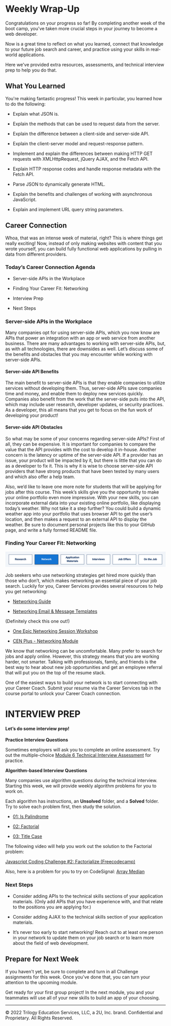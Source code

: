 # Weekly Wrap-Up
Congratulations on your progress so far! By completing another week of the boot camp, you've taken more crucial steps in your journey to become a web developer.

Now is a great time to reflect on what you learned, connect that knowledge to your future job search and career, and practice using your skills in real-world applications.

Here we've provided extra resources, assessments, and technical interview prep to help you do that.

## What You Learned
You're making fantastic progress! This week in particular, you learned how to do the following:

* Explain what JSON is.

* Explain the methods that can be used to request data from the server.

* Explain the difference between a client-side and server-side API.

* Explain the client-server model and request-response pattern.

* Implement and explain the differences between making HTTP GET requests with XMLHttpRequest, jQuery AJAX, and the Fetch API.

* Explain HTTP response codes and handle response metadata with the Fetch API.

* Parse JSON to dynamically generate HTML.

* Explain the benefits and challenges of working with asynchronous JavaScript.

* Explain and implement URL query string parameters.

## Career Connection
Whoa, that was an intense week of material, right? This is where things get really exciting! Now, instead of only making websites with content that you wrote yourself, you can build fully functional web applications by pulling in data from different providers.

### Today’s Career Connection Agenda
* Server-side APIs in the Workplace

* Finding Your Career Fit: Networking

* Interview Prep

* Next Steps

### Server-side APIs in the Workplace
Many companies opt for using server-side APIs, which you now know are APIs that power an integration with an app or web service from another business. There are many advantages to working with server-side APIs, but, as with all technologies, there are downsides as well. Let’s discuss some of the benefits and obstacles that you may encounter while working with server-side APIs.

#### Server-side API Benefits
The main benefit to server-side APIs is that they enable companies to utilize services without developing them. Thus, server-side APIs save companies time and money, and enable them to deploy new services quickly. Companies also benefit from the work that the server-side puts into the API, which may include user research, developer updates, or security practices. As a developer, this all means that you get to focus on the fun work of developing your product!

#### Server-side API Obstacles
So what may be some of your concerns regarding server-side APIs? First of all, they can be expensive. It is important for companies to compare the value that the API provides with the cost to develop it in-house. Another concern is the latency or uptime of the server-side API. If a provider has an issue, your product will be impacted by it, but there is little that you can do as a developer to fix it. This is why it is wise to choose server-side API providers that have strong products that have been tested by many users and which also offer a help team.

Also, we’d like to leave one more note for students that will be applying for jobs after this course. This week’s skills give you the opportunity to make your online portfolio even more impressive. With your new skills, you can incorporate external data into your existing online portfolio, like displaying today’s weather. Why not take it a step further? You could build a dynamic weather app into your portfolio that uses browser API to get the user’s location, and then makes a request to an external API to display the weather. Be sure to document personal projects like this to your GitHub page, and write a fully formed README file.

### Finding Your Career Fit: Networking
![](../../../images/coding-career-connection-network.png)

Job seekers who use networking strategies get hired more quickly than those who don’t, which makes networking an essential piece of your job search. Luckily for you, Career Services provides several resources to help you get networking:
* [Networking Guide](https://careernetwork.2u.com/articles/networking-guide/)

* [Networking Email & Message Templates](https://careernetwork.2u.com/articles/outreach-templates-resources/)

(Definitely check this one out!)
* [One Epic Networking Session Workshop](https://careernetwork.2u.com/events/#upcoming)

* [CEN Plus - Networking Module](https://bit.ly/CENPlus)

We know that networking can be uncomfortable. Many prefer to search for jobs and apply online. However, this strategy means that you are working harder, not smarter. Talking with professionals, family, and friends is the best way to hear about new job opportunities and get an employee referral that will put you on the top of the resume stack.

One of the easiest ways to build your network is to start connecting with your Career Coach. Submit your resume via the Career Services tab in the course portal to unlock your Career Coach connection.

# INTERVIEW PREP
#### Let’s do some interview prep!

**Practice Interview Questions**

Sometimes employers will ask you to complete an online assessment. Try out the multiple-choice [Module 6 Technical Interview Assessment](https://forms.gle/xcqMRiysBemJpvz78) for practice.

**Algorithm-based Interview Questions**

Many companies use algorithm questions during the technical interview. Starting this week, we will provide weekly algorithm problems for you to work on.

Each algorithm has instructions, an **Unsolved** folder, and a **Solved** folder. Try to solve each problem first, then study the solution.

* [01: Is Palindrome](https://static.fullstack-bootcamp.com/algorithms/06-Server-Side-APIs/01-is-palindrome.zip)

* [02: Factorial](https://static.fullstack-bootcamp.com/algorithms/06-Server-Side-APIs/02-factorial.zip)

* [03: Title Case](https://static.fullstack-bootcamp.com/algorithms/06-Server-Side-APIs/03-title-case.zip)

The following video will help you work out the solution to the Factorial problem:

[Javascript Coding Challenge #2: Factorialize (Freecodecamp)](https://www.youtube.com/watch?v=4ADnpDUQFvc)

Also, here is a problem for you to try on CodeSignal: [Array Median](https://app.codesignal.com/public-test/KXE5b7L3CPKSdYkzh/35X8aLqz9hNStg)

### Next Steps
* Consider adding APIs to the technical skills sections of your application materials. (Only add APIs that you have experience with, and that relate to the positions you are applying for.)

* Consider adding AJAX to the technical skills section of your application materials.

* It’s never too early to start networking! Reach out to at least one person in your network to update them on your job search or to learn more about the field of web development.

## Prepare for Next Week
If you haven't yet, be sure to complete and turn in all Challenge assignments for this week. Once you've done that, you can turn your attention to the upcoming module.

Get ready for your first group project! In the next module, you and your teammates will use all of your new skills to build an app of your choosing.

---
© 2022 Trilogy Education Services, LLC, a 2U, Inc. brand. Confidential and Proprietary. All Rights Reserved.
